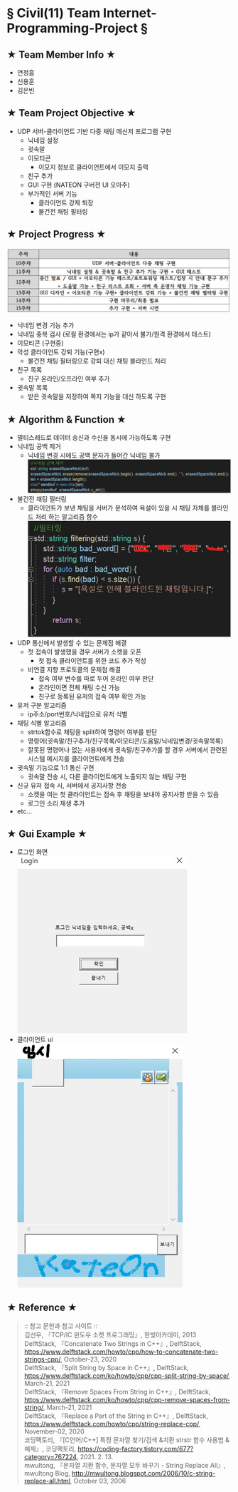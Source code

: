 § Civil(11) Team Internet-Programming-Project §
================================================
★ Team Member Info ★
-----------------
- 연정흠
- 신용훈
- 김은빈

★ Team Project Objective ★
-----------------
- UDP 서버-클라이언트 기반 다중 채팅 메신저 프로그램 구현
  - 닉네임 설정
  - 귓속말
  - 이모티콘
    - 이모지 정보로 클라이언트에서 이모지 출력
  - 친구 추가
  - GUI 구현 (NATEON 구버전 UI 오마주)
  - 부가적인 서버 기능
    - 클라이언트 강제 퇴장
    - 불건전 채팅 필터링

★ Project Progress ★
------------------
![Alt "주차 별 계획과 진행 상황"](/img/plan.jpg)
- 닉네임 변경 기능 추가
- 닉네임 중복 검사 (로컬 환경에서는 ip가 같아서 불가/원격 환경에서 테스트)
- 이모티콘 (구현중)
- 악성 클라이언트 강퇴 기능(구현x)
  - 불건전 채팅 필터링으로 강퇴 대신 채팅 블라인드 처리
- 친구 목록
  - 친구 온라인/오프라인 여부 추가
- 귓속말 목록
  - 받은 귓속말을 저장하여 쪽지 기능을 대신 하도록 구현

★ Algorithm & Function ★
------------------
- 멀티스레드로 데이터 송신과 수신을 동시에 가능하도록 구현
- 닉네임 공백 제거
  - 닉네임 변경 시에도 공백 문자가 들어간 닉네임 불가
  ![Alt "클라이언트의 닉네임 공백 제거"](/img/erasedSpace.jpg)
- 불건전 채팅 필터링
  - 클라이언트가 보낸 채팅을 서버가 분석하여 욕설이 있을 시 채팅 자체를 블라인드 처리 하는 알고리즘 함수
  ![Alt "악성 워딩 필터링 함수"](/img/filtering.jpg)
- UDP 통신에서 발생할 수 있는 문제점 해결
  - 첫 접속이 발생했을 경우 서버가 소켓을 오픈
    - 첫 접속 클라이언트를 위한 코드 추가 작성
  - 비연결 지향 프로토콜의 문제점 해결
    - 접속 여부 변수를 따로 두어 온라인 여부 판단
    - 온라인이면 전체 채팅 수신 가능
    - 친구로 등록된 유저의 접속 여부 확인 가능
- 유저 구분 알고리즘
  - ip주소/port번호/닉네임으로 유저 식별
- 채팅 식별 알고리즘
  - strtok함수로 채팅을 split하여 명령어 여부를 판단
  - 명령어(귓속말/친구추가/친구목록/이모티콘/도움말/닉네임변경/귓속말목록)
  - 잘못된 명령어나 없는 사용자에게 귓속말/친구추가를 할 경우 서버에서 관련된 시스템 메시지를 클라이언트에게 전송
- 귓속말 기능으로 1:1 통신 구현
  - 귓속말 전송 시, 다른 클라이언트에게 노출되지 않는 채팅 구현
- 신규 유저 접속 시, 서버에서 공지사항 전송
  - 소켓을 여는 첫 클라이언트는 접속 후 채팅을 보내야 공지사항 받을 수 있음
  - 로그인 소리 재생 추가
- etc...

★ Gui Example ★
-------------
- 로그인 화면  
![Alt "로그인"](/img/login.jpg)
- 클라이언트 ui  
![Alt "client ui"](/img/clientui.jpg)

★ Reference ★
-------------
> :: 참고 문헌과 참고 사이트 ::  
> 김선우, 『TCP/IC 윈도우 소켓 프로그래밍』, 한빛아카데미, 2013  
> DelftStack, 『Concatenate Two Strings in C++』, DelftStack, https://www.delftstack.com/howto/cpp/how-to-concatenate-two-strings-cpp/, October-23, 2020  
> DelftStack, 『Split String by Space in C++』, DelftStack, https://www.delftstack.com/ko/howto/cpp/cpp-split-string-by-space/, March-21, 2021  
> DelftStack, 『Remove Spaces From String in C++』, DelftStack, https://www.delftstack.com/ko/howto/cpp/cpp-remove-spaces-from-string/, March-21, 2021  
> DelftStack, 『Replace a Part of the String in C++』, DelftStack, https://www.delftstack.com/howto/cpp/string-replace-cpp/, November-02, 2020  
> 코딩팩토리, 『[C언어/C++] 특정 문자열 찾기/검색 &치환 strstr 함수 사용법 & 예제』, 코딩팩토리, https://coding-factory.tistory.com/677?category=767224, 2021. 2. 13.  
> mwultong, 『문자열 치환 함수, 문자열 모두 바꾸기 - String Replace All』, mwultong Blog, http://mwultong.blogspot.com/2006/10/c-string-replace-all.html, October 03, 2006  